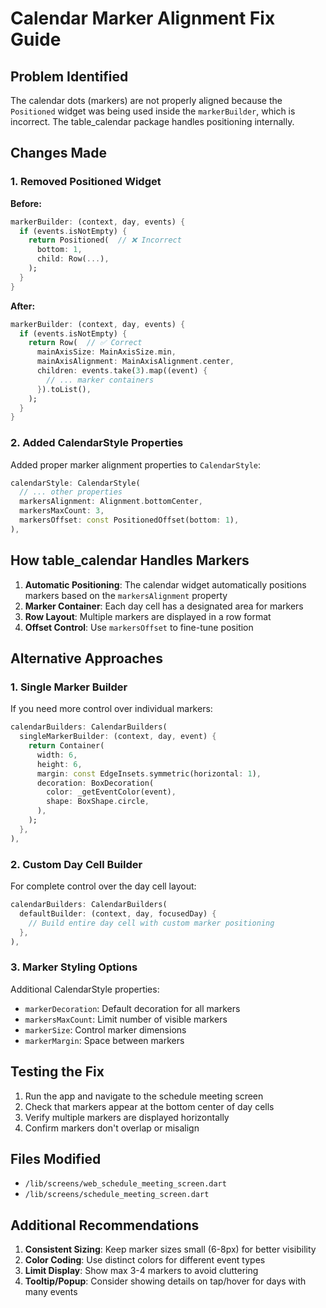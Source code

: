 # Calendar Marker Alignment Fix Guide

## Problem Identified
The calendar dots (markers) are not properly aligned because the `Positioned` widget was being used inside the `markerBuilder`, which is incorrect. The table_calendar package handles positioning internally.

## Changes Made

### 1. Removed Positioned Widget
**Before:**
```dart
markerBuilder: (context, day, events) {
  if (events.isNotEmpty) {
    return Positioned(  // ❌ Incorrect
      bottom: 1,
      child: Row(...),
    );
  }
}
```

**After:**
```dart
markerBuilder: (context, day, events) {
  if (events.isNotEmpty) {
    return Row(  // ✅ Correct
      mainAxisSize: MainAxisSize.min,
      mainAxisAlignment: MainAxisAlignment.center,
      children: events.take(3).map((event) {
        // ... marker containers
      }).toList(),
    );
  }
}
```

### 2. Added CalendarStyle Properties
Added proper marker alignment properties to `CalendarStyle`:
```dart
calendarStyle: CalendarStyle(
  // ... other properties
  markersAlignment: Alignment.bottomCenter,
  markersMaxCount: 3,
  markersOffset: const PositionedOffset(bottom: 1),
),
```

## How table_calendar Handles Markers

1. **Automatic Positioning**: The calendar widget automatically positions markers based on the `markersAlignment` property
2. **Marker Container**: Each day cell has a designated area for markers
3. **Row Layout**: Multiple markers are displayed in a row format
4. **Offset Control**: Use `markersOffset` to fine-tune position

## Alternative Approaches

### 1. Single Marker Builder
If you need more control over individual markers:
```dart
calendarBuilders: CalendarBuilders(
  singleMarkerBuilder: (context, day, event) {
    return Container(
      width: 6,
      height: 6,
      margin: const EdgeInsets.symmetric(horizontal: 1),
      decoration: BoxDecoration(
        color: _getEventColor(event),
        shape: BoxShape.circle,
      ),
    );
  },
),
```

### 2. Custom Day Cell Builder
For complete control over the day cell layout:
```dart
calendarBuilders: CalendarBuilders(
  defaultBuilder: (context, day, focusedDay) {
    // Build entire day cell with custom marker positioning
  },
),
```

### 3. Marker Styling Options
Additional CalendarStyle properties:
- `markerDecoration`: Default decoration for all markers
- `markersMaxCount`: Limit number of visible markers
- `markerSize`: Control marker dimensions
- `markerMargin`: Space between markers

## Testing the Fix

1. Run the app and navigate to the schedule meeting screen
2. Check that markers appear at the bottom center of day cells
3. Verify multiple markers are displayed horizontally
4. Confirm markers don't overlap or misalign

## Files Modified
- `/lib/screens/web_schedule_meeting_screen.dart`
- `/lib/screens/schedule_meeting_screen.dart`

## Additional Recommendations

1. **Consistent Sizing**: Keep marker sizes small (6-8px) for better visibility
2. **Color Coding**: Use distinct colors for different event types
3. **Limit Display**: Show max 3-4 markers to avoid cluttering
4. **Tooltip/Popup**: Consider showing details on tap/hover for days with many events
